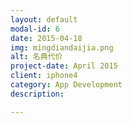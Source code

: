 ```yaml
---
layout: default
modal-id: 6
date: 2015-04-18
img: mingdiandaijia.png
alt: 名典代价
project-date: April 2015
client: iphone4
category: App Development
description: 

---
```

